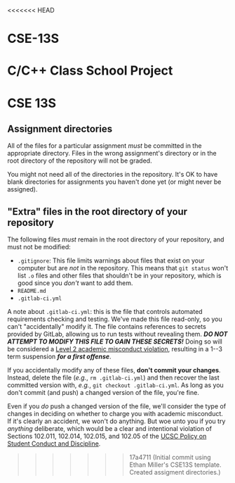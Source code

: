<<<<<<< HEAD
# CSE-13S
C/C++ Class School Project
=======
# CSE 13S

## Assignment directories

All of the files for a particular assignment *must* be committed in the appropriate directory. Files in the wrong assignment's directory or in the root directory of the repository will not be graded.

You might not need all of the directories in the repository. It's OK to have blank directories for assignments you haven't done yet (or might never be assigned).

## "Extra" files in the root directory of your repository

The following files *must* remain in the root directory of your repository, and must not be modified:

- `.gitignore`: This file limits warnings about files that exist on your computer but are *not* in the repository. This means that `git status` won't list `.o` files and other files that shouldn't be in your repository, which is good since you *don't* want to add them.
- `README.md`
- `.gitlab-ci.yml`

A note about `.gitlab-ci.yml`: this is the file that controls automated requirements checking and testing. We've made this file read-only, so you can't "accidentally" modify it. The file contains references to secrets provided by GitLab, allowing us to run tests without revealing them. ***DO NOT ATTEMPT TO MODIFY THIS FILE TO GAIN THESE SECRETS!*** Doing so will be considered a [Level 2 academic misconduct violation](https://ue.ucsc.edu/academic-misconduct.html), resulting in a 1--3 term suspension ***for a first offense***.

If you accidentally modify any of these files, **don't commit your changes**. Instead, delete the file (_e.g._, `rm .gitlab-ci.yml`) and then recover the last committed version with, _e.g._, `git checkout .gitlab-ci.yml`. As long as you don't commit (and push) a changed version of the file, you're fine.

Even if you *do* push a changed version of the file, we'll consider the type of changes in deciding on whether to charge you with academic misconduct. If it's clearly an accident, we won't do anything. But woe unto you if you try *anything* deliberate, which would be a clear and intentional violation of Sections 102.011, 102.014, 102.015, and 102.05 of the [UCSC Policy on Student Conduct and Discipline](https://deanofstudents.ucsc.edu/student-conduct/student-handbook/100.003.pdf).
>>>>>>> 17a4711 (Initial commit using Ethan Miller's CSE13S template. Created assigment directories.)
